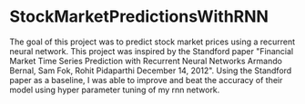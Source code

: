 # StockMarketPredictionsWithRNN
The goal of this project was to predict stock market prices using a recurrent neural network. This project was inspired by the Standford paper "Financial Market Time Series Prediction with Recurrent Neural Networks Armando Bernal, Sam Fok, Rohit Pidaparthi December 14, 2012". Using the Standford paper as a baseline, I was able to improve and beat the accuracy of their model using hyper parameter tuning of my rnn network. 
